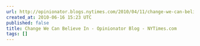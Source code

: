 ```yaml
---
url: http://opinionator.blogs.nytimes.com/2010/04/11/change-we-can-believe-in/
created_at: 2010-06-16 15:23 UTC
published: false
title: Change We Can Believe In - Opinionator Blog - NYTimes.com
tags: []
---
```



